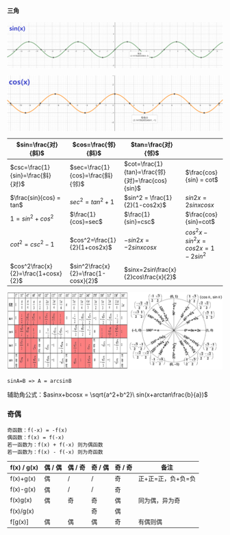 ####    三角

![1652235258273](assets/1652235258273.png)

![1652235340659](assets/1652235340659.png)

| $sin=\frac{对}{斜}$                 | $cos=\frac{邻}{斜}$                 | $tan=\frac{对}{邻}$                               |                                |
| ----------------------------------- | ----------------------------------- | ------------------------------------------------- | ------------------------------ |
| $csc=\frac{1}{sin}=\frac{斜}{对}$   | $sec=\frac{1}{cos}=\frac{斜}{邻}$   | $cot=\frac{1}{tan}=\frac{邻}{对}=\frac{cos}{sin}$ | $\frac{cos}{sin} = cot$        |
| $\frac{sin}{cos} = tan$             | $sec^2 = tan^2+1$                   | $sin^2 = \frac{1}{2}(1-cos2x)$                    | $sin2x=2sinxcosx$              |
| $1=sin^2+cos^2$                     | $\frac{1}{cos}=sec$                 | $\frac{1}{sin}=csc$                               | $\frac{cos}{sin}=cot$          |
| $cot^2=csc^2-1$                     | $cos^2=\frac{1}{2}(1+cos2x)$        | $-sin2x=-2sinxcosx$                               | $cos^2x-sin^2x=cos2x=1-2sin^2$ |
| $cos^2\frac{x}{2}=\frac{1+cosx}{2}$ | $sin^2\frac{x}{2}=\frac{1-cosx}{2}$ | $sinx=2sin\frac{x}{2}cos\frac{x}{2}$              |                                |

![1654659625950](assets/1654659625950.png)

`sinA=B => A = arcsinB`

辅助角公式：$asinx+bcosx = \sqrt{a^2+b^2}\ sin(x+arctan\frac{b}{a})$



### 奇偶

```
奇函数：f(-x) = -f(x)
偶函数：f(x) = f(-x)
若一函数为：f(x) + f(-x) 则为偶函数
若一函数为：f(x) - f(-x) 则为奇函数
```

| f(x) / g(x) | 偶 / 偶 | 偶 / 奇 | 奇 / 偶 | 奇 / 奇 | 备注               |
| ----------- | ------- | ------- | ------- | ------- | ------------------ |
| f(x)+g(x)   | 偶      | /       | /       | 奇      | 正+正=正，负+负=负 |
| f(x)-g(x)   | 偶      | /       | /       | 奇      |                    |
| f(x)g(x)    | 偶      | 奇      | 奇      | 偶      | 同为偶，异为奇     |
| f(x)/g(x)   |         |         | 奇      | 偶      |                    |
| f[g(x)]     | 偶      | 偶      | 偶      | 奇      | 有偶则偶           |

